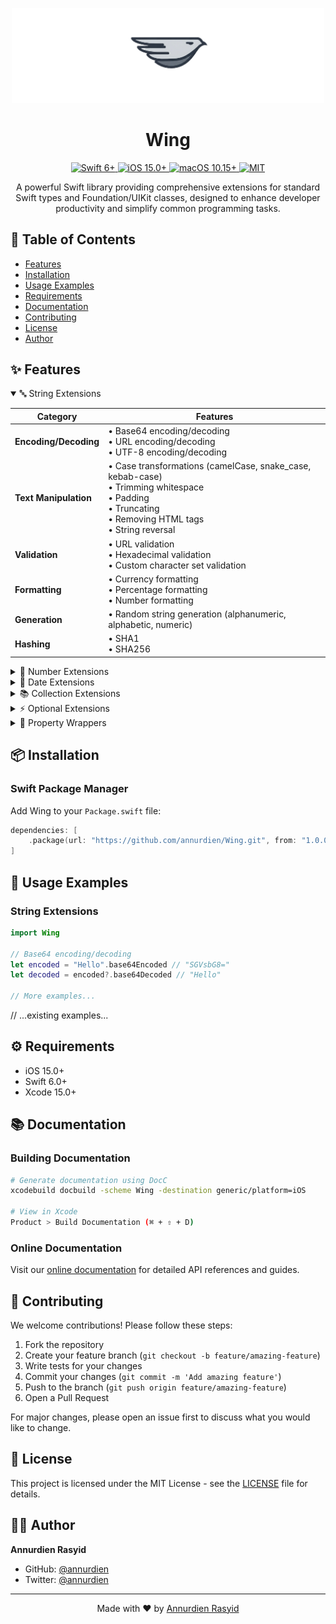 <p align="center">
    <img src="docs/logo-wing.png" alt="Wing Logo" width="500">
</p>

<h1 align="center">Wing</h1>

<p align="center">
    <a href="https://swift.org">
        <img src="https://img.shields.io/badge/Swift-6+-orange.svg" alt="Swift 6+">
    </a>
    <a href="https://developer.apple.com/ios/">
        <img src="https://img.shields.io/badge/iOS-15.0+-blue.svg" alt="iOS 15.0+">
    </a>
    <a href="https://developer.apple.com/macos/">
        <img src="https://img.shields.io/badge/macOS-10.15+-blue.svg" alt="macOS 10.15+">
    </a>
    <a href="https://github.com/annurdien/Wing/blob/main/LICENSE">
        <img src="https://img.shields.io/badge/License-MIT-green.svg" alt="MIT">
    </a>
</p>

<p align="center">
    A powerful Swift library providing comprehensive extensions for standard Swift types and Foundation/UIKit classes, 
    designed to enhance developer productivity and simplify common programming tasks.
</p>

## 📖 Table of Contents

- [Features](#-features)
- [Installation](#-installation)
- [Usage Examples](#-usage-examples)
- [Requirements](#-requirements)
- [Documentation](#-documentation)
- [Contributing](#-contributing)
- [License](#-license)
- [Author](#-author)

## ✨ Features

<details open>
<summary>🔤 String Extensions</summary>

| Category | Features |
|----------|----------|
| **Encoding/Decoding** | • Base64 encoding/decoding<br>• URL encoding/decoding<br>• UTF-8 encoding/decoding |
| **Text Manipulation** | • Case transformations (camelCase, snake_case, kebab-case)<br>• Trimming whitespace<br>• Padding<br>• Truncating<br>• Removing HTML tags<br>• String reversal |
| **Validation** | • URL validation<br>• Hexadecimal validation<br>• Custom character set validation |
| **Formatting** | • Currency formatting<br>• Percentage formatting<br>• Number formatting |
| **Generation** | • Random string generation (alphanumeric, alphabetic, numeric) |
| **Hashing** | • SHA1<br>• SHA256 |

</details>

<details>
<summary>🔢 Number Extensions</summary>

| Category | Features |
|----------|----------|
| **Mathematical Operations** | • Power calculation<br>• Square root<br>• Rounding and formatting |
| **Utilities** | • Range clamping<br>• Random number generation<br>• Type conversions |
| **Formatting** | • Currency formatting<br>• Time interval conversions |

</details>

<details>
<summary>📅 Date Extensions</summary>

| Feature | Description |
|---------|-------------|
| **Calculations** | • Time difference calculations<br>• Date manipulation (adding/subtracting days) |
| **Comparison** | • `isToday`<br>• `isInPast`<br>• `isInFuture` |
| **Formatting** | • String conversion with custom formats |

</details>

<details>
<summary>📚 Collection Extensions</summary>

| Feature | Description |
|---------|-------------|
| **Safety** | • Safe subscript access |
| **Manipulation** | • Array chunking<br>• Duplicate removal<br>• Element swapping<br>• Element moving |

</details>

<details>
<summary>⚡ Optional Extensions</summary>

| Feature | Description |
|---------|-------------|
| **Unwrapping** | • Convenience unwrapping methods<br>• Nil coalescing with default values |
| **Utilities** | • Optional chaining helpers<br>• Nil-or-empty checking for collections |

</details>

<details>
<summary>🎁 Property Wrappers</summary>

| Wrapper | Description |
|---------|-------------|
| **@Clamped** | Value range restriction |
| **@KeyValueStorage** | UserDefaults persistence |
| **@Limited** | Collection/String length limiting |
| **@Masked** | String pattern masking |
| **@Trimming** | Automatic whitespace trimming |
| **@Validated** | Value validation |

</details>

## 📦 Installation

### Swift Package Manager

Add Wing to your `Package.swift` file:

```swift
dependencies: [
    .package(url: "https://github.com/annurdien/Wing.git", from: "1.0.0")
]
```

## 🚀 Usage Examples

### String Extensions
```swift
import Wing

// Base64 encoding/decoding
let encoded = "Hello".base64Encoded // "SGVsbG8="
let decoded = encoded?.base64Decoded // "Hello"

// More examples...
```

// ...existing examples...

## ⚙️ Requirements

- iOS 15.0+
- Swift 6.0+
- Xcode 15.0+

## 📚 Documentation

### Building Documentation

```bash
# Generate documentation using DocC
xcodebuild docbuild -scheme Wing -destination generic/platform=iOS

# View in Xcode
Product > Build Documentation (⌘ + ⇧ + D)
```

### Online Documentation
Visit our [online documentation](https://annurdien.github.io/Wing/documentation/wing) for detailed API references and guides.

## 👥 Contributing

We welcome contributions! Please follow these steps:

1. Fork the repository
2. Create your feature branch (`git checkout -b feature/amazing-feature`)
3. Write tests for your changes
4. Commit your changes (`git commit -m 'Add amazing feature'`)
5. Push to the branch (`git push origin feature/amazing-feature`)
6. Open a Pull Request

For major changes, please open an issue first to discuss what you would like to change.

## 📄 License

This project is licensed under the MIT License - see the [LICENSE](LICENSE) file for details.

## 👨‍💻 Author

**Annurdien Rasyid**
- GitHub: [@annurdien](https://github.com/annurdien)
- Twitter: [@annurdien](https://twitter.com/annurdien)

---

<p align="center">
    Made with ❤️ by <a href="https://github.com/annurdien">Annurdien Rasyid</a>
</p>
